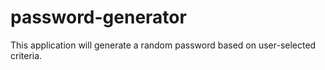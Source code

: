 # password-generator
This application will generate a random password based on user-selected criteria.

